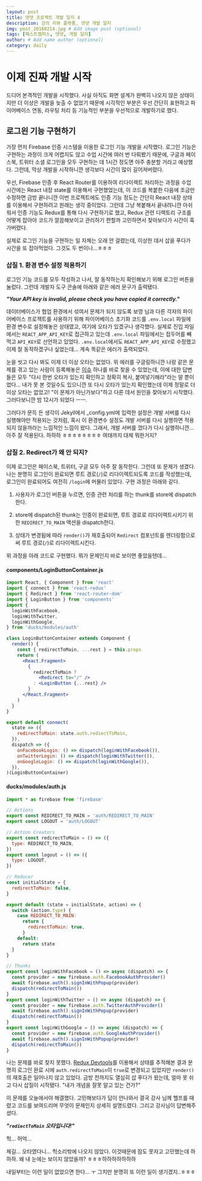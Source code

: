 ```yaml
---
layout: post
title: 댓댓 프로젝트 개발 일지 4
description: 강의 리뷰 플랫폼, 댓댓 개발 일지
img: post_20180214.jpg # Add image post (optional)
tags: [패스트캠퍼스, 댓댓, 개발 일지]
author: # Add name author (optional)
category: daily
---
```

# 이제 진짜 개발 시작

드디어 본격적인 개발을 시작했다. 사실 아직도 화면 설계가 완벽히 나오지 않은 상태이지만 더 이상은 개발을 늦출 수 없었기 때문에 시각적인 부분은 우선 간단히 표현하고 파이어베이스 연동, 라우팅 처리 등 기능적인 부분을 우선적으로 개발하기로 했다.

## 로그읜 기능 구현하기

가장 먼저 Firebase 인증 시스템을 이용한 로그인 기능 개발을 시작했다. 로그인 기능은 구현하는 과정이 크게 어렵지도 않고 수업 시간에 여러 번 다뤄봤기 때문에, 구글과 페이스북, 트위터 소셜 로그인을 모두 구현하는 데 1시간 정도면 아주 충분할 거라고 예상했다. 그런데, 막상 개발을 시작하니깐 생각보다 시간이 많이 길어져버렸다.

우선, Firebase 인증 후 React Router를 이용하여 리다이렉트 처리하는 과정을 수업 시간에는 React 내장 state를 이용해서 구현했었는데, 이 코드를 복붙한 다음에 조금만 수정하면 금방 끝나니깐 이번 프로젝트에도 인증 기능 정도는 간단히 React 내장 상태를 이용해서 구현하려고 원래는 생각 중이었다. 그런데 그냥 복붙해서 끝내려니깐 아쉬워서 인증 기능도 Redux를 통해 다시 구현하기로 했고, Redux 관련 디렉토리 구조를 어떻게 잡아야 코드가 깔끔해보이고 관리하기 편할까 고민하면서 찾아보다가 시간이 훅 가버렸다.

실제로 로그인 기능을 구현하는 일 자체는 오래 안 걸렸는데, 이상한 데서 삽을 푸다가 시간을 또 잡아먹었다. 그것도 두 번이나...ㅎㅎㅎ

### 삽질 1. 환경 변수 설정 적용하기

로그인 기능 코드를 모두 작성하고 나서, 잘 동작하는지 확인해보기 위해 로그인 버튼을 눌렀다. 그런데 개발자 도구 콘솔에 아래와 같은 에러 문구가 출력됐다.

***"Your API key is invalid, please check you have copied it correctly."***

데이터베이스가 협업 환경에서 섞여서 문제가 되지 않도록 보영 님과 다른 각자의 파이어베이스 프로젝트를 사용하기 위해 파이어베이스 초기화 코드를 `.env.local` 파일에 환경 변수로 설정해놓은 상태였고, 여기에 오타가 있겠구나 생각했다. 실제로 진입 파일에서는 `REACT_APP_API_KEY`로 접근하고 있는데 `.env.local` 파일에서는 접두어를 빼먹고 `API_KEY`로 선언하고 있었다. `.env.local`에서도 `REACT_APP_API_KEY`로 수정했고 이제 잘 동작하겠구나 싶었는데... 계속 똑같은 에러가 출력되었다.

눈을 씻고 다시 봐도 이제 더 이상 오타는 없었다. 위 에러를 구글링하니깐 나랑 같은 문제를 겪고 있는 사람이 등록해놓은 [이슈](https://github.com/firebase/quickstart-js/issues/61) 하나를 바로 찾을 수 있었는데, 이에 대한 답변들은 모두 "다시 한번 오타가 있는지 확인하고 정확히 복사, 붙여넣기해라"라는 말 뿐이었다... 내가 못 본 것일수도 있으니깐 또 다시 오타가 있는지 확인했는데 이제 정말로 더 이상 오타는 없었고! "이 문제가 아닌가보다"하고 다른 데서 원인을 찾아보기 시작했다. 그러다보니깐 밤 12시가 되었다 ㅡㅡ.

그러다가 문득 든 생각이 Jekyll에서 _config.yml에 입력한 설정은 개발 서버를 다시 실행해야만 적용되는 것처럼, 혹시 이 환경변수 설정도 개발 서버를 다시 실행하면 적용되지 않을까라는 느낌적인 느낌이 왔다. 그래서, 개발 서버를 껐다가 다시 실행하니깐... 아주 잘 적용된다. 하하하 ㅎㅎㅎㅎㅎㅎㅎㅎ 여태까지 대체 뭐한거지?

### 삽질 2. Redirect가 왜 안 되지?

이제 로그인은 페이스북, 트위터, 구글 모두 아주 잘 동작한다. 그런데 또 문제가 생겼다. 나는 분명히 로그인이 완료되면 루트 경로(`/`)로 리다이렉트되도록 코드를 작성했는데, 로그인이 완료되어도 여전히 `/login`에 머물러 있었다. 구현 과정은 아래와 같다.

1. 사용자가 로그인 버튼을 누르면, 인증 관련 처리를 하는 thunk를 store에 dispatch한다.

2. store에 dispatch된 thunk는 인증이 완료되면, 루트 경로로 리다이렉트시키기 위한 `REDIRECT_TO_MAIN` 액션을 dispatch한다.

3. 상태가 변경됨에 따라 `render()`가 재호출되어 `Redirect` 컴포넌트를 렌더링함으로써  루트 경로(`/`)로 리다이렉트시킨다.

위 과정을 아래 코드로 구현했다. 뭐가 문제인지 바로 보이면 좋았을텐데...

#### components/LoginButtonContainer.js

```jsx
import React, { Component } from 'react'
import { connect } from 'react-redux'
import { Redirect } from 'react-router-dom'
import { LoginButton } from 'components'
import {
  loginWithFacebook,
  loginWithTwitter,
  loginWithGoogle,
} from 'ducks/modules/auth'

class LoginButtonContainer extends Component {
  render() {
    const { redirectToMain, ...rest } = this.props
    return (
      <React.Fragment>
        {
          redirectToMain ?
            <Redirect to="/" />
          : <LoginButton {...rest} />
        }
      </React.Fragment>
    )
  }
}

export default connect(
  state => ({
    redirectToMain: state.auth.rediectToMain,
  }),
  dispatch => ({
    onFacebookLogin: () => dispatch(loginWithFacebook()),
    onTwitterLogin: () => dispatch(loginWithTwitter()),
    onGoogleLogin: () => dispatch(loginWithGoogle()),
  }),
)(LoginButtonContainer)
```

#### ducks/modules/auth.js

```javascript
import * as firebase from 'firebase'

// Actions
export const REDIRECT_TO_MAIN = 'auth/REDIRECT_TO_MAIN'
export const LOGOUT = 'auth/LOGOUT'

// Action Creators
export const redirectToMain = () => ({
  type: REDIRECT_TO_MAIN,
})
export const logout = () => ({
  type: LOGOUT,
})

// Reducer
const initialState = {
  redirectToMain: false,
}

export default (state = initialState, action) => {
  switch (action.type) {
    case REDIRECT_TO_MAIN:
      return {
        redirectToMain: true,
      }
    default:
      return state
  }
}

// Thunks
export const loginWithFacebook = () => async (dispatch) => {
  const provider = new firebase.auth.FacebookAuthProvider()
  await firebase.auth().signInWithPopup(provider)
  dispatch(redirectToMain())
}
export const loginWithTwitter = () => async (dispatch) => {
  const provider = new firebase.auth.TwitterAuthProvider()
  await firebase.auth().signInWithPopup(provider)
  dispatch(redirectToMain())
}
export const loginWithGoogle = () => async (dispatch) => {
  const provider = new firebase.auth.GoogleAuthProvider()
  await firebase.auth().signInWithPopup(provider)
  dispatch(redirectToMain())
}
```

나는 문제를 바로 찾지 못했다. [Redux Devtools](https://github.com/zalmoxisus/redux-devtools-extension)를 이용해서 상태를 추적해본 결과 분명히 로그인 완료 시에 `auth.redirectToMain`이 `true`로 변경되고 있었지만 `render()`의 재호출은 일어나지 않고 있었다. 금방 전까지도 열심히 삽 푸다가 왔는데, 얼마 못 쉬고 다시 삽질이 시작됐다. "내가 개념을 잘못 알고 있는 건가?"

이 문제를 오늘에서야 해결했다. 고민해보다가 답이 안나와서 결국 강사 님께 헬프를 때렸고 코드를 보여드리며 무엇이 문제인지 상세히 설명드렸다. 그리고 강사님이 답변해주셨다.

***"`rediectToMain` 오타입니다!"***

헉... 허억...

제길... 오타였다니... 헉소리밖에 나오지 않았다. 이것때문에 잠도 못자고 고민했는데 하하하. 왜 내 눈에는 보이지 않았을까? ㅎㅎㅎ하하하하하하하

내일부터는 이런 일이 없었으면 한다... ㅜ 그치만 분명히 또 이런 일이 생기겠지..ㅎㅎㅎ
